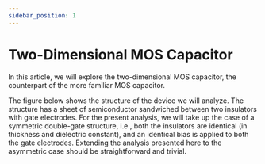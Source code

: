 ```yaml
---
sidebar_position: 1
---
```


# Two-Dimensional MOS Capacitor

In this article, we will explore the two-dimensional MOS capacitor, 
the counterpart of the more familiar MOS capacitor.

The figure below shows the structure of the device we will analyze.
The structure has a sheet of semiconductor sandwiched between two insulators with gate electrodes.
For the present analysis, we will take up the case of a symmetric double-gate structure, i.e.,
both the insulators are identical (in thickness and dielectric constant), and an identical bias is 
applied to both the gate electrodes. 
Extending the analysis presented here to the asymmetric case should be straightforward and  trivial.

